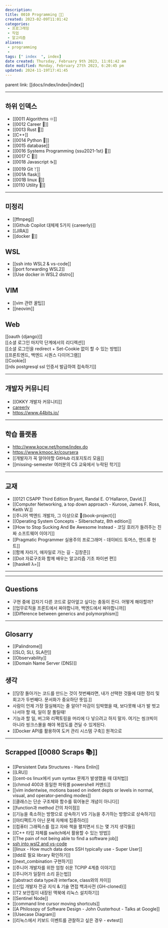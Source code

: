 ```yaml
---
description:
title: 0010 Programming 👩‍💻
created: 2023-02-09T11:01:42
categories: 
 - 프로그래밍
 - 직업
 - 알고리즘
aliases: 
 - programming
 - 
tags: [" index  ", index]
date created: Thursday, February 9th 2023, 11:01:42 am
date modified: Monday, February 27th 2023, 6:20:45 pm
updated: 2024-11-19T17:41:45
---
```


parent link: [[docs/index/index|index]]

---

## 하위 인덱스

- [[0011 Algorithms ♾️]]
- [[0012 Career 💼]]
- [[0013 Rust 🦀]]
- [[C++]]
- [[0014 Python 🐍]]
- [[0015 database]]
- [[0016 Systems Programming {ssu2021-1st} 🐼]]
- [[0017 C 🍎]]
- [[0018 Javascript ☕️]]
- [[0019 Git ᛘ]]
- [[001A flask]]
- [[001B linux 🐧]]
- [[0110 Utility 🔧]]

---

## 미정리

- [[ffmpeg]]
- [[Github Copilot 대체제 5가지 {careerly}]]
- [[JIRA]]
- [[docker 🐳]]

## WSL

- [[ssh into WSL2 & vs-code]]
- [[port forwarding WSL2]]
- [[Use docker in WSL2 distro]]

## VIM

- [[vim 관련 꿀팁]]
- [[neovim]]

## Web

[[oauth {django}]]  
[[소셜 로그인 마지막 단계에서의 리디렉션]]  
[[소셜 로그인을 redirect + Set-Cookie 없이 할 수 있는 방법]]  
[[프론트엔드, 백엔드 시퀀스 다이어그램]]  
[[Cookie]]  
[[rds postgresql ssl 인증서 발급하여 접속하기]]

---

## 개발자 커뮤니티

- [[OKKY 개발자 커뮤니티]]
- [careerly](https://careerly.co.kr/home)
- <https://www.44bits.io/>

___

## 학습 플랫폼

- <http://www.kocw.net/home/index.do>
- <https://www.kmooc.kr/coursera>
- [[개발자가 꼭 알아야할 GitHub 리포지토리 모음]]
- [[missing-semester 여러분의 CS 교육에서 누락된 학기]]
---

## 교재

- [[0121 CSAPP Third Edition Bryant, Randal E. O'Hallaron, David.]]
- [[Computer Networking, a top down approach - Kurose, James F. Ross, Keith W.]]
- [[주니어 백엔드 개발자, 그 이상으로 🚀{book-project}]]
- [[Operating System Concepts - Silberschatz, 8th edition]]
- [[How to Stop Sucking And Be Awesome Instead - 코딩 호러가 들려주는 진짜 소프트웨어 이야기]]
- [[Pragmatic Programmer 실용주의 프로그래머 - 데이비드 토머스, 앤드류 헌트]]
- [[함께 자라기, 애자일로 가는 길 - 김창준]]
- [[Doit 자료구조와 함께 배우는 알고리즘 기초 파이썬 편]]
- [[haskell λ=]]

___


---

## Questions

- 구현 중에 갑자기 다른 코드로 갈아엎고 싶다는 충동이 든다. 어떻게 해야할까?
- [[업무로직을 프론트에서 짜야합니까, 백엔드에서 짜야합니까]]
- [[Difference between generics and polymorphism]]


___

## Glosarry

- [[Palindrome]]
- [[SLO, SLI, SLA란]]
- [[Observability]]
- [[Domain Name Server (DNS)]]

## 생각

- [[당장 돌아가는 코드를 만드는 것이 첫번째라면, 내가 선택한 것들에 대한 정리 및 회고가 두번째다. 문서화가 중요하단 뜻임.]]
- 사람이 언제 가장 절실해지는 줄 알아? 마감이 임박했을 때, 보다못해 내가 발 벗고 나서야 할 때, 일이 잘 풀릴때!
- 기능과 할 일, 버그와 리팩토링을 머리에 다 넣으려고 하지 말자. 여기는 씽크빅이 아니라 씽크스몰을 해야 복잡도를 견딜 수 있게된다.
- [[Docker API를 활용하여 도커 관리 시스템 구축]] 원격으로 

---

## Scrapped [[0080 Scraps 📚]]

- [[Persistent Data Structures - Hans Enlin]]
- [[LRU]]
- [[cent-os linux에서 yum syntax 문제가 발생했을 때 대처법]]
- [[chmod 400과 동일한 파워셸 powershell 커맨드]]
- [[vim indentwise, motions based on indent depts or levels in normal, visual, and operator-pending modes]]
- [[클래스는 단순 구조체와 함수를 묶어놓은 개념이 아니다]]
- [[function과 method 간의 차이점]]
- [[기능을 축소하는 방향으로 상속하기 VS 기능을 추가하는 방향으로 상속하기]]
- [[아티팩트가 아닌 문제 자체에 집중하라]]
- [[컴퓨터 그래픽스를 접고 자바 책을 펼치면서 드는 몇 가지 생각들]]
- [[C++ 타입 자체를 switch에서 활용할 수 있는 방법]]
- [[The pain of not being able to find a software job]]
- [ssh into wsl2 and vs-code](https://choiwheatley.notion.site/ssh-into-WSL2-vs-code-2ec34ba971e74e9a8bfa7508470cc5db)
- [[linux - How much data does SSH typically use - Super User]]
- [[ldd로 필요 library 확인하기]]
- [[next_combination 구현하기]]
- [[주니어 개발자를 위한 엄청 쉬운 TCPIP 4계층 이야기]]
- [[주니어가 일잘러 소리 듣는법]]
- [[abstract data type과 interface, class와의 차이]]
- [[신입 개발자 전공 지식 & 기술 면접 백과사전 {GH-cloned}]]
- [[T2 보안칩이 내장된 맥북에 리눅스 설치하기]]
- [[Sentinel Node]]
- [[command line cursor moving shortcuts]]
- [[A Philosopy of Software Design - John Ousterhout - Talks at Google]]
- [[Usecase Diagram]]
- [[리눅스에서 키보드 이벤트를 관찰하고 싶은 경우 - evtest]]
